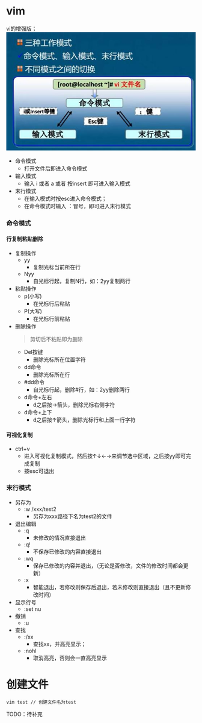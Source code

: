 # vim
 vi的增强版；
![](imgs/5.jpg)
- 命令模式
	* 打开文件后即进入命令模式
- 输入模式
	* 输入 i 或者 a 或者 按insert 即可进入输入模式 
- 末行模式
	- 在输入模式时按esc进入命令模式；
	- 在命令模式时输入 ：冒号，即可进入末行模式

### 命令模式
#### 行复制粘贴删除

- 复制操作
	- yy
		- 复制光标当前所在行
	- Nyy
		- 自光标行起，复制N行，如：2yy复制两行
- 粘贴操作
	- p(小写)
		- 在光标行后粘贴
	- P(大写)
		* 在光标行前粘贴
- 删除操作
	> 剪切后不粘贴即为删除
	- Del按键
		- 删除光标所在位置字符
	- dd命令
		- 删除光标所在行
	- #dd命令
		- 自光标行起，删除#行，如：2yy删除两行
	- d命令+左右
		- d之后按→箭头，删除光标右侧字符
	- d命令+上下
		- d之后按↑箭头，删除光标行和上面一行字符
#### 可视化复制
- ctrl+v
	- 进入可视化复制模式，然后按↑↓←→来调节选中区域，之后按yy即可完成复制
	- 按esc可退出
### 末行模式

- 另存为
	- :w /xxx/test2
		* 另存为xxx路径下名为test2的文件 
- 退出编辑
	- :q 
		- 未修改的情况直接退出
	- :q! 
		- 不保存已修改的内容直接退出
	- :wq
		- 保存已修改的内容并退出，（无论是否修改，文件的修改时间都会更新）
	- :x 
		- 智能退出，若修改则保存后退出，若未修改则直接退出（且不更新修改时间）
- 显示行号
	- :set nu 
- 撤销
	- :u
- 查找
	- :/xx
		- 查找xx，并高亮显示；
	- :nohl
		- 取消高亮，否则会一直高亮显示
		
# 创建文件
```
vim test // 创建文件名为test
```
TODO：待补充